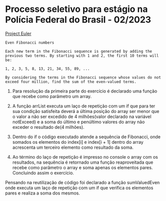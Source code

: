 # Processo seletivo para estágio na Polícia Federal do Brasil - 02/2023

[Project Euler](https://projecteuler.net/problem=2)

    Even Fibonacci numbers

    Each new term in the Fibonacci sequence is generated by adding the previous two terms. By starting with 1 and 2, the first 10 terms will be:

    1, 2, 3, 5, 8, 13, 21, 34, 55, 89, ...

    By considering the terms in the Fibonacci sequence whose values do not exceed four million, find the sum of the even-valued terms.

1. Para resolução da primeira parte do exercício é declarado uma função que recebe como parâmetro um array.

2. A função arrList executa um laço de repetição com um if que para ter sua condição satisfeita deverá a última posição do array ser menor que o valor a não ser excedido de 4 milhões(valor declarado na variável notExceed) e a soma do último e penúltimo valores do array não exceder o resultado de(4 milhões).

3. Dentro do if o código executado atende a sequência de Fibonacci, onde somados os elementos do index[i] e index[i + 1] dentro do array acrescenta um terceiro elemento como resultado da soma.

4. Ao término do laço de repetição é impresso no console o array com os resultados, na sequência é retornado uma função reaproveitada que recebe como parâmetro o array e soma apenas os elementos pares. Concluindo assim o exercício.

Pensando na reutilização de código foi declarado a função sumValuedEven onde executa um laço de repetição com um if que verifica os elementos pares e realiza a soma dos mesmos.
